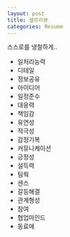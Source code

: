 ```yaml
---
layout: post
title: 셀프리뷰
categories: Resume
---
```



스스로를 냉철하게..
- 일처리능력 
- 디테일
- 정보공유
- 아이디어
- 일정준수
- 대응력
- 책임감
- 유연성
- 적극성
- 감정기복
- 커뮤니케이션
- 긍정성
- 설득력
- 팀웍
- 센스
- 갈등해결
- 관계형성
- 참여
- 협업마인드
- 동료애